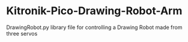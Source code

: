 # Kitronik-Pico-Drawing-Robot-Arm
DrawingRobot.py library file for controlling a Drawing Robot made from three servos

